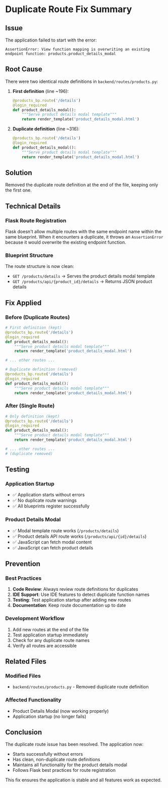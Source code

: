 # Duplicate Route Fix Summary

## Issue
The application failed to start with the error:
```
AssertionError: View function mapping is overwriting an existing endpoint function: products.product_details_modal
```

## Root Cause
There were two identical route definitions in `backend/routes/products.py`:

1. **First definition** (line ~196):
   ```python
   @products_bp.route('/details')
   @login_required
   def product_details_modal():
       """Serve product details modal template"""
       return render_template('product_details_modal.html')
   ```

2. **Duplicate definition** (line ~316):
   ```python
   @products_bp.route('/details')
   @login_required
   def product_details_modal():
       """Serve product details modal template"""
       return render_template('product_details_modal.html')
   ```

## Solution
Removed the duplicate route definition at the end of the file, keeping only the first one.

## Technical Details

### **Flask Route Registration**
Flask doesn't allow multiple routes with the same endpoint name within the same blueprint. When it encounters a duplicate, it throws an `AssertionError` because it would overwrite the existing endpoint function.

### **Blueprint Structure**
The route structure is now clean:
- `GET /products/details` → Serves the product details modal template
- `GET /products/api/{product_id}/details` → Returns JSON product details

## Fix Applied

### **Before (Duplicate Routes)**
```python
# First definition (kept)
@products_bp.route('/details')
@login_required
def product_details_modal():
    """Serve product details modal template"""
    return render_template('product_details_modal.html')

# ... other routes ...

# Duplicate definition (removed)
@products_bp.route('/details')
@login_required
def product_details_modal():
    """Serve product details modal template"""
    return render_template('product_details_modal.html')
```

### **After (Single Route)**
```python
# Only definition (kept)
@products_bp.route('/details')
@login_required
def product_details_modal():
    """Serve product details modal template"""
    return render_template('product_details_modal.html')

# ... other routes ...
# (duplicate removed)
```

## Testing

### **Application Startup**
- ✅ Application starts without errors
- ✅ No duplicate route warnings
- ✅ All blueprints register successfully

### **Product Details Modal**
- ✅ Modal template route works (`/products/details`)
- ✅ Product details API route works (`/products/api/{id}/details`)
- ✅ JavaScript can fetch modal content
- ✅ JavaScript can fetch product details

## Prevention

### **Best Practices**
1. **Code Review**: Always review route definitions for duplicates
2. **IDE Support**: Use IDE features to detect duplicate function names
3. **Testing**: Test application startup after adding new routes
4. **Documentation**: Keep route documentation up to date

### **Development Workflow**
1. Add new routes at the end of the file
2. Test application startup immediately
3. Check for any duplicate route names
4. Verify all routes are accessible

## Related Files

### **Modified Files**
- `backend/routes/products.py` - Removed duplicate route definition

### **Affected Functionality**
- Product Details Modal (now working properly)
- Application startup (no longer fails)

## Conclusion

The duplicate route issue has been resolved. The application now:
- Starts successfully without errors
- Has clean, non-duplicate route definitions
- Maintains all functionality for the product details modal
- Follows Flask best practices for route registration

This fix ensures the application is stable and all features work as expected.
